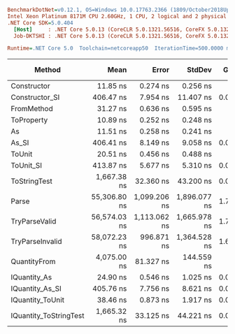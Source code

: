 ``` ini

BenchmarkDotNet=v0.12.1, OS=Windows 10.0.17763.2366 (1809/October2018Update/Redstone5)
Intel Xeon Platinum 8171M CPU 2.60GHz, 1 CPU, 2 logical and 2 physical cores
.NET Core SDK=5.0.404
  [Host]     : .NET Core 5.0.13 (CoreCLR 5.0.1321.56516, CoreFX 5.0.1321.56516), X64 RyuJIT
  Job-DKTSHI : .NET Core 5.0.13 (CoreCLR 5.0.1321.56516, CoreFX 5.0.1321.56516), X64 RyuJIT

Runtime=.NET Core 5.0  Toolchain=netcoreapp50  IterationTime=500.0000 ms  

```
|                 Method |         Mean |        Error |       StdDev |  Gen 0 | Gen 1 | Gen 2 | Allocated |
|----------------------- |-------------:|-------------:|-------------:|-------:|------:|------:|----------:|
|            Constructor |     11.85 ns |     0.274 ns |     0.256 ns |      - |     - |     - |         - |
|         Constructor_SI |    406.47 ns |     7.954 ns |    11.407 ns | 0.0096 |     - |     - |     192 B |
|             FromMethod |     31.27 ns |     0.636 ns |     0.595 ns |      - |     - |     - |         - |
|             ToProperty |     10.89 ns |     0.252 ns |     0.248 ns |      - |     - |     - |         - |
|                     As |     11.51 ns |     0.258 ns |     0.241 ns |      - |     - |     - |         - |
|                  As_SI |    406.41 ns |     8.149 ns |     9.058 ns | 0.0096 |     - |     - |     192 B |
|                 ToUnit |     20.51 ns |     0.456 ns |     0.488 ns |      - |     - |     - |         - |
|              ToUnit_SI |    413.87 ns |     5.677 ns |     5.310 ns | 0.0100 |     - |     - |     192 B |
|           ToStringTest |  1,667.38 ns |    32.360 ns |    43.200 ns | 0.0501 |     - |     - |     944 B |
|                  Parse | 55,306.80 ns | 1,099.206 ns | 1,896.077 ns | 1.7637 |     - |     - |   33344 B |
|          TryParseValid | 56,574.03 ns | 1,113.062 ns | 1,665.978 ns | 1.7633 |     - |     - |   33320 B |
|        TryParseInvalid | 58,072.23 ns |   996.871 ns | 1,364.528 ns | 1.6453 |     - |     - |   32928 B |
|           QuantityFrom |  4,075.00 ns |    81.327 ns |   144.559 ns |      - |     - |     - |      56 B |
|           IQuantity_As |     24.90 ns |     0.546 ns |     1.025 ns | 0.0012 |     - |     - |      24 B |
|        IQuantity_As_SI |    405.76 ns |     7.756 ns |     8.621 ns | 0.0102 |     - |     - |     192 B |
|       IQuantity_ToUnit |     38.46 ns |     0.873 ns |     1.917 ns | 0.0030 |     - |     - |      56 B |
| IQuantity_ToStringTest |  1,665.32 ns |    33.125 ns |    44.221 ns | 0.0493 |     - |     - |     944 B |
